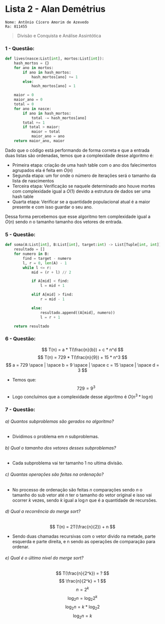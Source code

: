 # Lista 2 - Alan Demétrius 
    Nome: Antônio Cícero Amorim de Azevedo
    Ra: 811455 
> Divisão e Conquista e Análise Assintótica 

### 1 - Questão:
```py
def lives(nasce:List[int], mortos:List[int]):
    hash_mortos = {}
    for ano in mortos:
        if ano in hash_mortos:
            hash_mortos[ano] += 1
        else:
            hash_mortos[ano] = 1

    maior = 0
    maior_ano = 0
    total = 0
    for ano in nasce:
        if ano in hash_mortos:
            total -= hash_mortos[ano]
        total += 1
        if total > maior:
            maior = total
            maior_ano = ano
    return maior_ano, maior
```
Dado que o código está performando de forma correta e que a entrada duas listas
são ordenadas, temos que a complexidade desse algoritmo é:

- Primeira etapa: criação de uma hash table com o ano dos falecimentos agrupados
ela é feita em $O(n)$
- Segunda etapa: um for onde o número de iterações será o tamanho da lista de 
nascimentos
- Terceira etapa: Verificação se naquele determinado ano houve mortes com complexidade 
igual a $O(1)$ devido a estrutura de dados ser uma hash table
- Quarta etapa: Verificar se a quantidade populacional atual é a maior presente
e com isso guardar o seu ano.

Dessa forma percebemos que esse algoritmo tem complexidade igual a $O(n)$ sendo
$n$ o tamanho tamanho dos vetores de entrada.

### 5 - Questão:
```py
def soma(A:List[int], B:List[int], target:int) -> List[Tuple[int, int]]:
    resultado = []
    for numero in B:
        find = target - numero
        l, r = 0, len(A) - 1
        while l <= r:
            mid = (r + l) // 2

            if A[mid] < find:
                l = mid + 1

            elif A[mid] > find:
                r = mid - 1

            else:
                resultado.append((A[mid], numero))
                l = r + 1

    return resultado
```

### 6 - Questão:
$$ T(n) = a * T(\frac{n}{b}) + c * n^d $$
$$ T(n) = 729 * T(\frac{n}{9}) + 15 * n^3 $$
$$ a = 729 \space | \space b = 9 \space | \space c = 15 \space | \space d = 3 $$
- Temos que:
$$ 729 =  9^3 $$
- Logo concluímos que a complexidade desse algoritmo é $O(n^3 * \log{n})$

### 7 - Questão:
###### a) Quantos subproblemas são gerados no algoritmo?
- Dividimos o problema em $n$ subproblemas.
###### b) Qual o tamanho dos vetores desses subproblemas?
- Cada subproblema vai ter tamanho 1 no ultima divisão.
###### c) Quantas operações são feitas na ordenação?
- No processo de ordenação são feitas $n$ comparações sendo $n$ o tamanho do sub vetor
até $n$ ter o tamanho do vetor original e isso vai ocorrer $k$ vezes, sendo $k$ igual
a $\log{n}$ que é a quantidade de recursões. 
###### d) Qual a recorrência do _merge sort_?
$$ T(n) = 2T(\frac{n}{2}) + n $$
- Sendo duas chamadas recursivas com o vetor divido na metade, parte esquerda e 
parte direita, e n sendo as operações de comparação para ordenar.
###### e) Qual é o último nível do _merge sort_?
$$ T(\frac{n}{2^k}) = ? $$
$$ \frac{n}{2^k} = 1 $$
$$ n = 2^k $$
$$ \log_{2}n = \log_{2}2^k $$
$$ \log_{2}n = k * \log_{2}2 $$
$$ \log_{2}n = k $$


